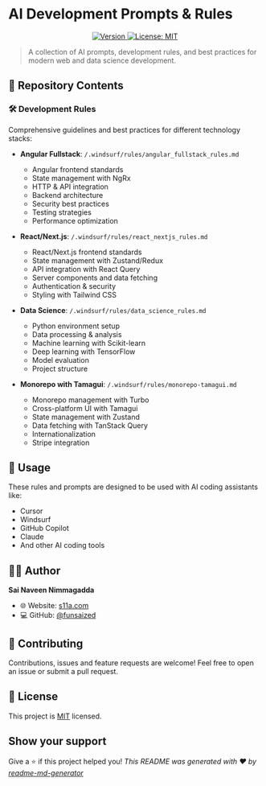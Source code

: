 # AI Development Prompts & Rules

<p align="center">
  <a href="https://www.npmjs.com/package/prompts" target="_blank">
    <img alt="Version" src="https://img.shields.io/npm/v/prompts.svg">
  </a>
  <a href="#" target="_blank">
    <img alt="License: MIT" src="https://img.shields.io/badge/License-MIT-yellow.svg" />
  </a>
</p>

> A collection of AI prompts, development rules, and best practices for modern web and data science development.

## 📁 Repository Contents

### 🛠️ Development Rules

Comprehensive guidelines and best practices for different technology stacks:

- **Angular Fullstack**: `/.windsurf/rules/angular_fullstack_rules.md`
  - Angular frontend standards
  - State management with NgRx
  - HTTP & API integration
  - Backend architecture
  - Security best practices
  - Testing strategies
  - Performance optimization

- **React/Next.js**: `/.windsurf/rules/react_nextjs_rules.md`
  - React/Next.js frontend standards
  - State management with Zustand/Redux
  - API integration with React Query
  - Server components and data fetching
  - Authentication & security
  - Styling with Tailwind CSS

- **Data Science**: `/.windsurf/rules/data_science_rules.md`
  - Python environment setup
  - Data processing & analysis
  - Machine learning with Scikit-learn
  - Deep learning with TensorFlow
  - Model evaluation
  - Project structure

- **Monorepo with Tamagui**: `/.windsurf/rules/monorepo-tamagui.md`
  - Monorepo management with Turbo
  - Cross-platform UI with Tamagui
  - State management with Zustand
  - Data fetching with TanStack Query
  - Internationalization
  - Stripe integration

## 🚀 Usage

These rules and prompts are designed to be used with AI coding assistants like:
- Cursor
- Windsurf
- GitHub Copilot
- Claude
- And other AI coding tools

## 👨‍💻 Author

**Sai Naveen Nimmagadda**

- 🌐 Website: [s11a.com](https://s11a.com)
- 💻 GitHub: [@funsaized](https://github.com/funsaized)

## 🤝 Contributing

Contributions, issues and feature requests are welcome! Feel free to open an issue or submit a pull request.

## 📝 License

This project is [MIT](LICENSE) licensed.

## Show your support

Give a ⭐️ if this project helped you!
_This README was generated with ❤️ by [readme-md-generator](https://github.com/kefranabg/readme-md-generator)_
